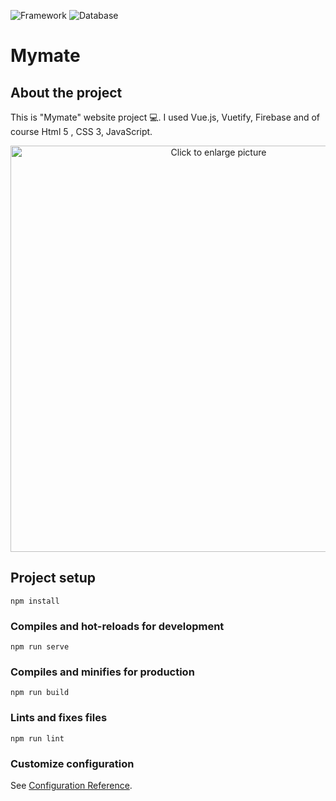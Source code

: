 ![Framework](https://img.shields.io/badge/Framework-Vue.js%20-green.svg)
![Database](https://img.shields.io/badge/Database-Firebase%20-orange.svg)

# Mymate

## About the project

This is "Mymate" website project 💻.
I used Vue.js, Vuetify, Firebase and of course Html 5 , CSS 3, JavaScript.

<p align="center">
  <a href="" target="_blank">
    <a href="https://drive.google.com/uc?export=view&id=1pzl3K9zcWgYZOJXTQMk44PGWWKfAQOo6"><img src="https://drive.google.com/uc?export=view&id=1pzl3K9zcWgYZOJXTQMk44PGWWKfAQOo6" style="width: 650px; max-width: 100%; height: auto" title="Click to enlarge picture" />
  </a>
</p>

## Project setup

```
npm install
```

### Compiles and hot-reloads for development

```
npm run serve
```

### Compiles and minifies for production

```
npm run build
```

### Lints and fixes files

```
npm run lint
```

### Customize configuration

See [Configuration Reference](https://cli.vuejs.org/config/).
